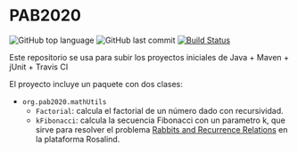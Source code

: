 # PAB2020

![GitHub top language](https://img.shields.io/github/languages/top/olegbrz/PAB2020)
![GitHub last commit](https://img.shields.io/github/last-commit/olegbrz/PAB2020)
[![Build Status](https://travis-ci.com/olegbrz/PAB2020.svg?branch=master)](https://travis-ci.com/olegbrz/PAB2020)

Este repositorio se usa para subir los proyectos iniciales de Java + Maven + jUnit + Travis CI

El proyecto incluye un paquete con dos clases:

- `org.pab2020.mathUtils`
    - `Factorial`: calcula el factorial de un número dado con recursividad.
    - `kFibonacci`: calcula la secuencia Fibonacci con un parametro k, que sirve para resolver el problema [Rabbits and Recurrence Relations](http://rosalind.info/problems/fib/) en la plataforma Rosalind.